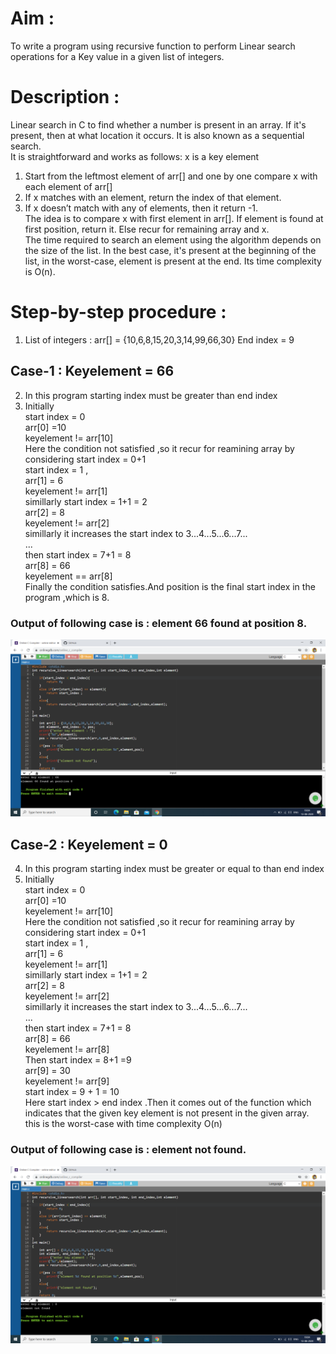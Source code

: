 # Aim :
To write a program using recursive function to perform Linear search operations for a Key value in a given list of integers.
# Description :
Linear search in C to find whether a number is present in an array. If it's present, then at what location it occurs. It is also known as a sequential search.                                     
It is straightforward and works as follows:                                                        x is a key element                                                                               
1. Start from the leftmost element of arr[] and one by one compare x with each element of arr[]
2. If x matches with an element, return the index of that element.
3. If x doesn’t match with any of elements, then it return -1.                                   
The idea is to compare x with first element in arr[]. If element is found at first position, return it. Else recur for remaining array and x.                                                  
The time required to search an element using the algorithm depends on the size of the list. In the best case, it's present at the beginning of the list, in the worst-case, element is present at the end. Its time complexity is O(n).
# Step-by-step procedure :
1. List of integers : arr[] = {10,6,8,15,20,3,14,99,66,30}                                                End index = 9                                                                                       
## Case-1 : Keyelement = 66                                                                           
2. In this program starting index must be greater than end index                                  
3. Initially                                                                                         
start index = 0                                                                                     
arr[0] =10                                                                                         
keyelement != arr[10]                                                                               
Here the condition not satisfied ,so it recur for reamining array by considering start index = 0+1                                                                                                    
start index = 1 ,                                                                                     
arr[1] = 6                                                                                          
keyelement != arr[1]                                                                               
simillarly start index = 1+1 = 2                                                                     
arr[2] = 8                                                                                           
keyelement != arr[2]                                                                                 
simillarly it increases the start index to 3...4...5...6...7...                                       
...                                                                                                   
then start index = 7+1 = 8                                                                           
arr[8] = 66                                                                                           
keyelement == arr[8]                                                                                 
Finally the condition satisfies.And position is the final start index in the program ,which is 8.     
### Output of following case is : element 66 found at position 8.                                     
![Output_for_66](rls_66.png)

## Case-2 : Keyelement = 0                                                                           
4. In this program starting index must be greater or equal to than end index                         
5. Initially                                                                                           
start index = 0                                                                                     
arr[0] =10                                                                                         
keyelement != arr[10]                                                                               
Here the condition not satisfied ,so it recur for reamining array by considering start index = 0+1     
start index = 1 ,                                                                                     
arr[1] = 6                                                                                          
keyelement != arr[1]                                                                               
simillarly start index = 1+1 = 2                                                                     
arr[2] = 8                                                                                           
keyelement != arr[2]                                                                                 
simillarly it increases the start index to 3...4...5...6...7...                                       
...                                                                                                   
then start index = 7+1 = 8                                                                           
arr[8] = 66                                                                                           
keyelement != arr[8]                                                                                 
Then start index = 8+1 =9                                                                             
arr[9] = 30                                                                                           
keyelement != arr[9]                                                                                 
start index = 9 + 1 = 10                                                                             
Here start index > end index .Then it comes out of the function which indicates that the given key element is not present in the given array.                                                           
this is the worst-case with time complexity O(n)                                                     
### Output of following case is : element not found.                                                   
![Output_for_0](rls_0.png)
